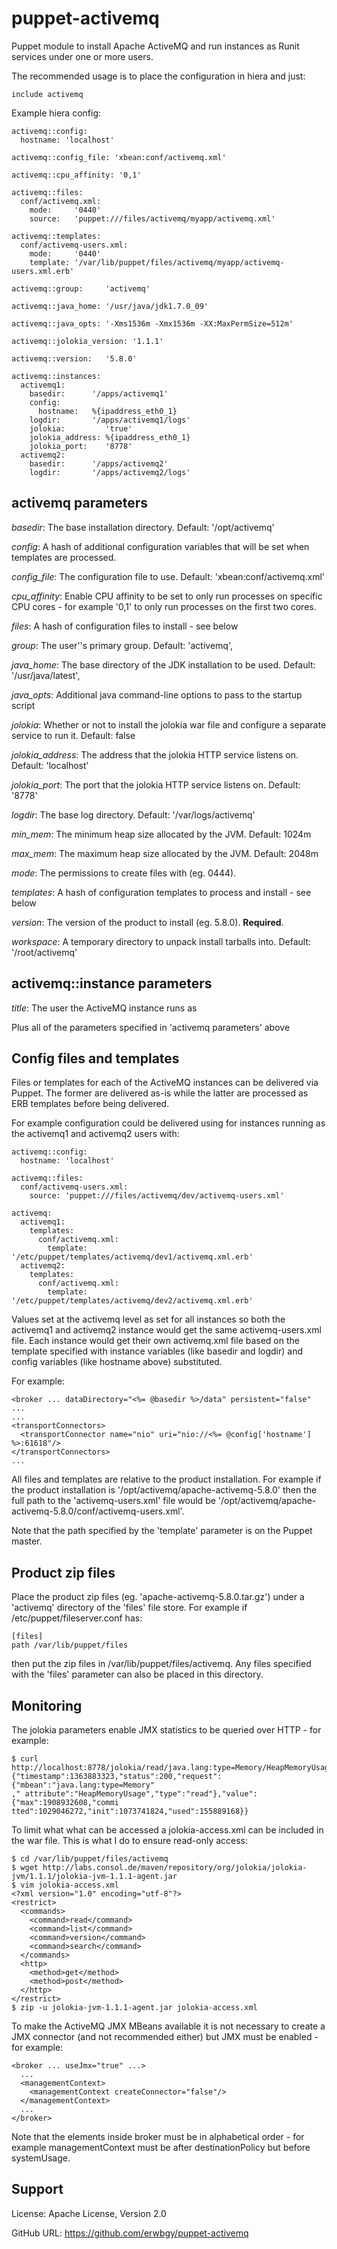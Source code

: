 # puppet-activemq

Puppet module to install Apache ActiveMQ and run instances as Runit services
under one or more users.

The recommended usage is to place the configuration in hiera and just:

    include activemq

Example hiera config:

    activemq::config:
      hostname: 'localhost'

    activemq::config_file: 'xbean:conf/activemq.xml'

    activemq::cpu_affinity: '0,1'

    activemq::files:
      conf/activemq.xml:
        mode:     '0440'
        source:   'puppet:///files/activemq/myapp/activemq.xml'

    activemq::templates:
      conf/activemq-users.xml:
        mode:     '0440'
        template: '/var/lib/puppet/files/activemq/myapp/activemq-users.xml.erb'
    
    activemq::group:     'activemq'
    
    activemq::java_home: '/usr/java/jdk1.7.0_09'
    
    activemq::java_opts: '-Xms1536m -Xmx1536m -XX:MaxPermSize=512m'

    activemq::jolokia_version: '1.1.1'
    
    activemq::version:   '5.8.0'
    
    activemq::instances:
      activemq1:
        basedir:      '/apps/activemq1'
        config:
          hostname:   %{ipaddress_eth0_1}
        logdir:       '/apps/activemq1/logs'
        jolokia:         'true'
        jolokia_address: %{ipaddress_eth0_1}
        jolokia_port:    '8778'
      activemq2:
        basedir:      '/apps/activemq2'
        logdir:       '/apps/activemq2/logs'

## activemq parameters

*basedir*: The base installation directory. Default: '/opt/activemq'

*config*: A hash of additional configuration variables that will be set
when templates are processed.

*config_file*: The configuration file to use. Default: 'xbean:conf/activemq.xml'

*cpu_affinity*: Enable CPU affinity to be set to only run processes on specific
CPU cores - for example '0,1' to only run processes on the first two cores.

*files*: A hash of configuration files to install - see below

*group*: The user''s primary group. Default: 'activemq',

*java_home*: The base directory of the JDK installation to be used. Default:
'/usr/java/latest',

*java_opts*: Additional java command-line options to pass to the startup script

*jolokia*: Whether or not to install the jolokia war file and configure a
separate service to run it. Default: false

*jolokia_address*: The address that the jolokia HTTP service listens on.
Default: 'localhost'

*jolokia_port*: The port that the jolokia HTTP service listens on. Default:
'8778'

*logdir*: The base log directory. Default: '/var/logs/activemq'

*min_mem*: The minimum heap size allocated by the JVM. Default: 1024m

*max_mem*: The maximum heap size allocated by the JVM. Default: 2048m

*mode*: The permissions to create files with (eg. 0444).

*templates*: A hash of configuration templates to process and install - see below

*version*: The version of the product to install (eg. 5.8.0). **Required**.

*workspace*: A temporary directory to unpack install tarballs into. Default:
'/root/activemq'

## activemq::instance parameters

*title*: The user the ActiveMQ instance runs as

Plus all of the parameters specified in 'activemq parameters' above

## Config files and templates

Files or templates for each of the ActiveMQ instances can be delivered via
Puppet.  The former are delivered as-is while the latter are processed as ERB
templates before being delivered.

For example configuration could be delivered using for instances running as the
activemq1 and activemq2 users with:

    activemq::config:
      hostname: 'localhost'

    activemq::files:
      conf/activemq-users.xml:
        source: 'puppet:///files/activemq/dev/activemq-users.xml'
      
    activemq:
      activemq1:
        templates:
          conf/activemq.xml:
            template: '/etc/puppet/templates/activemq/dev1/activemq.xml.erb'
      activemq2:
        templates:
          conf/activemq.xml:
            template: '/etc/puppet/templates/activemq/dev2/activemq.xml.erb'

Values set at the activemq level as set for all instances so both the activemq1
and activemq2 instance would get the same activemq-users.xml file.  Each
instance would get their own activemq.xml file based on the template specified
with instance variables (like basedir and logdir) and config variables (like
hostname above) substituted.

For example:

    <broker ... dataDirectory="<%= @basedir %>/data" persistent="false" ...
    ...
    <transportConnectors>
      <transportConnector name="nio" uri="nio://<%= @config['hostname'] %>:61618"/>
    </transportConnectors>
    ...

All files and templates are relative to the product installation.  For example
if the product installation is '/opt/activemq/apache-activemq-5.8.0' then the
full path to the 'activemq-users.xml' file would be
'/opt/activemq/apache-activemq-5.8.0/conf/activemq-users.xml'.

Note that the path specified by the 'template' parameter is on the Puppet
master.

## Product zip files

Place the product zip files (eg. 'apache-activemq-5.8.0.tar.gz') under a
'activemq' directory of the 'files' file store.  For example if
/etc/puppet/fileserver.conf has:

    [files]
    path /var/lib/puppet/files

then put the zip files in /var/lib/puppet/files/activemq.  Any files specified
with the 'files' parameter can also be placed in this directory.

## Monitoring

The jolokia parameters enable JMX statistics to be queried over HTTP - for example:

    $ curl http://localhost:8778/jolokia/read/java.lang:type=Memory/HeapMemoryUsage
    {"timestamp":1363883323,"status":200,"request":{"mbean":"java.lang:type=Memory"
    ," attribute":"HeapMemoryUsage","type":"read"},"value":{"max":1908932608,"commi
    tted":1029046272,"init":1073741824,"used":155889168}}

To limit what what can be accessed a jolokia-access.xml can be included in the
war file.  This is what I do to ensure read-only access:

    $ cd /var/lib/puppet/files/activemq
    $ wget http://labs.consol.de/maven/repository/org/jolokia/jolokia-jvm/1.1.1/jolokia-jvm-1.1.1-agent.jar
    $ vim jolokia-access.xml
    <?xml version="1.0" encoding="utf-8"?>
    <restrict>
      <commands>
        <command>read</command>
        <command>list</command>
        <command>version</command>
        <command>search</command>
      </commands>
      <http>
        <method>get</method>
        <method>post</method>
      </http>
    </restrict>
    $ zip -u jolokia-jvm-1.1.1-agent.jar jolokia-access.xml

To make the ActiveMQ JMX MBeans available it is not necessary to create a JMX
connector (and not recommended either) but JMX must be enabled - for example:

    <broker ... useJmx="true" ...>
      ...
      <managementContext>
        <managementContext createConnector="false"/>
      </managementContext>
      ...
    </broker>

Note that the elements inside broker must be in alphabetical order - for
example managementContext must be after destinationPolicy but before
systemUsage.

## Support

License: Apache License, Version 2.0

GitHub URL: https://github.com/erwbgy/puppet-activemq
